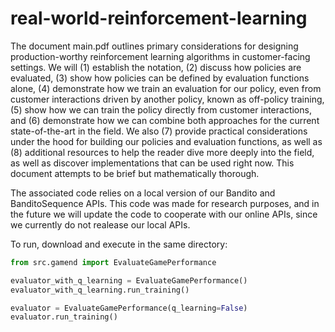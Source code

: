 # real-world-reinforcement-learning

The document main.pdf outlines primary considerations for designing production-worthy reinforcement learning algorithms in customer-facing settings. We will (1) establish the notation, (2) discuss how policies are evaluated, (3) show how policies can be defined by evaluation functions alone, (4) demonstrate how we train an evaluation for our policy, even from customer interactions driven by another policy, known as off-policy training, (5) show how we can train the policy directly from customer interactions, and (6) demonstrate how we can combine both approaches for the current state-of-the-art in the field. We also (7) provide practical considerations under the hood for building our policies and evaluation functions, as well as (8) additional resources to help the reader dive more deeply into the field, as well as discover implementations that can be used right now. This document attempts to be brief but mathematically thorough.

The associated code relies on a local version of our Bandito and BanditoSequence APIs. This code was made for research purposes, and in the future we will update the code to cooperate with our online APIs, since we currently do not realease our local APIs.

To run, download and execute in the same directory:

```python
from src.gamend import EvaluateGamePerformance

evaluator_with_q_learning = EvaluateGamePerformance()
evaluator_with_q_learning.run_training()

evaluator = EvaluateGamePerformance(q_learning=False)
evaluator.run_training()
```
